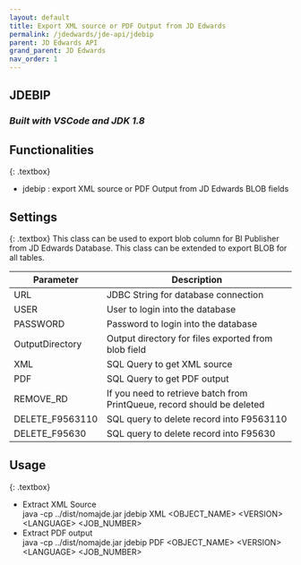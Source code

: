 ```yaml
---
layout: default
title: Export XML source or PDF Output from JD Edwards
permalink: /jdedwards/jde-api/jdebip
parent: JD Edwards API
grand_parent: JD Edwards
nav_order: 1
---
```


## JDEBIP
### *Built with VSCode and JDK 1.8*

## Functionalities
{: .textbox}
- jdebip : export XML source or PDF Output from JD Edwards BLOB fields

## Settings
{: .textbox}
This class can be used to export blob column for BI Publisher from JD Edwards Database. This class can be extended to export BLOB for all tables.

| Parameter     | Description                       |
| ---           | ---                               |
| URL   |   JDBC String for database connection |
| USER  | User to login into the database |
| PASSWORD | Password to login into the database |
| OutputDirectory | Output directory for files exported from blob field |
| XML   | SQL Query to get XML source |
| PDF   | SQL Query to get PDF output |
| REMOVE_RD | If you need to retrieve batch from PrintQueue, record should be deleted |
| DELETE_F9563110 | SQL query to delete record into F9563110 |
| DELETE_F95630 | SQL query to delete record into F95630 |

## Usage
{: .textbox}
- Extract XML Source\
java -cp ../dist/nomajde.jar jdebip XML \<OBJECT_NAME> \<VERSION> \<LANGUAGE> \<JOB_NUMBER>
- Extract PDF output\
java -cp ../dist/nomajde.jar jdebip PDF \<OBJECT_NAME> \<VERSION> \<LANGUAGE> \<JOB_NUMBER>
